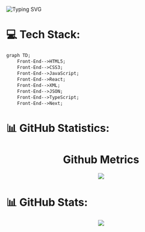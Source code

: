 

<!--
**jcortes009/jcortes009** is a ✨ _special_ ✨ repository because its `README.md` (this file) appears on your GitHub profile.
-->
 ![Typing SVG](https://readme-typing-svg.herokuapp.com/?color=02D9F7FF&size=35&center=true&vCenter=true&width=1000&lines=Hi+there👋👋👋;I'm+Juan+a+frontend+developer;👋+👋;Welcome!)



# 💻 Tech Stack:
```mermaid
graph TD;
    Front-End-->HTML5;
    Front-End-->CSS3;
    Front-End-->JavaScript;
    Front-End-->React;
    Front-End-->XML;
    Front-End-->JSON;
    Front-End-->TypeScript;
    Front-End-->Next;

```
<!--![JavaScript](https://img.shields.io/badge/javascript-%23323330.svg?style=for-the-badge&logo=javascript&logoColor=%23F7DF1E) ![TypeScript](https://img.shields.io/badge/typescript-%23007ACC.svg?style=for-the-badge&logo=typescript&logoColor=white) ![React](https://img.shields.io/badge/react-%2320232a.svg?style=for-the-badge&logo=react&logoColor=%2361DAFB) ![Next JS](https://img.shields.io/badge/Next-black?style=for-the-badge&logo=next.js&logoColor=white) ![Bootstrap](https://img.shields.io/badge/bootstrap-%23563D7C.svg?style=for-the-badge&logo=bootstrap&logoColor=white)-->
# 📊 GitHub Statistics:
<h1 align="center">Github Metrics </h1><p align="center">
<img width="725em" src="https://github-profile-summary-cards.vercel.app/api/cards/profile-details?username=jp-cortes&theme=github_dark" />
</p>

# 📊 GitHub Stats:
  <!--<div align="center">  

 <img width="49%" height="195px" src="https://github-readme-stats.vercel.app/api?username=jp-cortes&show_icons=true&count_private=true&hide_border=true&title_color=02D9F7FF&icon_color=02D9F7FF&text_color=c9d1d9&bg_color=0d1117" alt="jp-cortes github stats" />

  
  <img width="41%" height="195px" src="https://github-readme-stats.vercel.app/api/top-langs/?username=jp-cortes&layout=compact&hide_border=true&title_color=02D9F7FF&text_color=02D9F7FF&bg_color=0d1117" />
</div>  --> 

<p align="center">
 <img  src="https://github-readme-streak-stats.herokuapp.com?user=jp-cortes&theme=tokyonight_duo&hide_border=true"
</p>
<!--![](https://github-readme-stats.vercel.app/api?username=jp-cortes&theme=gruvbox&hide_border=false&include_all_commits=false&count_private=false)<br/>
![](https://github-readme-streak-stats.herokuapp.com/?user=jp-cortes&theme=gruvbox&hide_border=false)<br/>
![](https://github-readme-stats.vercel.app/api/top-langs/?username=jp-cortes&theme=gruvbox&hide_border=false&include_all_commits=false&count_private=false&layout=compact) 

--- -->
 # 🌐 Socials:
 [![LinkedIn](https://img.shields.io/badge/LinkedIn-%230077B5.svg?logo=linkedin&logoColor=white)](https://www.linkedin.com/in/juan-pablo-cortes/)


 # 💻 Tech Skills:
 
<div>
 <p align="center">
<img src="https://github.com/tandpfun/skill-icons/blob/main/icons/React-Dark.svg" width="48" title="React.Js"> 
<img src="https://github.com/tandpfun/skill-icons/blob/main/icons/NextJS-Dark.svg" width="48" title="Next.Js">  
<img src="https://github.com/tandpfun/skill-icons/blob/main/icons/Redux.svg" width="48" title="Redux.Js">
<img src="https://github.com/tandpfun/skill-icons/blob/main/icons/HTML.svg" width="48" title="HTML"> 
<img src="https://github.com/tandpfun/skill-icons/blob/main/icons/CSS.svg" width="48" title="CSS">   
<img src="https://github.com/tandpfun/skill-icons/blob/main/icons/JavaScript.svg" width="48"  title="Javascript">   
<img src="https://github.com/tandpfun/skill-icons/blob/main/icons/TypeScript.svg" width="48" title="TypeScript">    
<img src="https://github.com/tandpfun/skill-icons/blob/main/icons/TailwindCSS-Dark.svg" width="48" title="TailWindCss">   
<img src="https://github.com/tandpfun/skill-icons/blob/main/icons/MaterialUI-Dark.svg" width="48" title="MUI">   
<img src="https://github.com/tandpfun/skill-icons/blob/main/icons/Sass.svg" width="48" title="Sass">  
<img src="https://github.com/tandpfun/skill-icons/blob/main/icons/Bootstrap.svg" width="48">  
<img src="https://github.com/tandpfun/skill-icons/blob/main/icons/StyledComponents.svg" width="48" title="StyledComponents">  
<img src="https://github.com/tandpfun/skill-icons/blob/main/icons/Vite-Dark.svg" width="48"  title="Vite">  
<img src="https://github.com/tandpfun/skill-icons/blob/main/icons/Netlify-Dark.svg" width="48" title="Netlify">  
<img src="https://github.com/tandpfun/skill-icons/blob/main/icons/Vercel-Dark.svg" width="48" title="Vercel">  
<img src="https://github.com/tandpfun/skill-icons/blob/main/icons/Git.svg" width="48" title="Git">  
<img src="https://github.com/tandpfun/skill-icons/blob/main/icons/MongoDB.svg" width="48" title="MongoDB">  
<img src="https://github.com/tandpfun/skill-icons/blob/main/icons/VSCode-Dark.svg" width="48" title="Vscode">   
<img src="https://github.com/tandpfun/skill-icons/blob/main/icons/Discord.svg" width="48" title="Discord">   
<img src="https://github.com/tandpfun/skill-icons/blob/main/icons/Github-Dark.svg" width="48" title="Github">   
<img src="https://github.com/tandpfun/skill-icons/blob/main/icons/Postman.svg" width="48" title="Postman">   
<img src="https://github.com/tandpfun/skill-icons/blob/main/icons/StackOverflow-Dark.svg" width="48" title="StackOverFlow">  
 <img src="https://github.com/tandpfun/skill-icons/blob/main/icons/Figma-Dark.svg" width="48" title="Figma">   
<img src="" width="48" title="">
<p/>
 </div>

<div align="center">
<br><p align="centre"><b>Visitors Count 👽 </b></p>  
<p align="center"><img align="center" src="https://profile-counter.glitch.me/{👽}/count.svg" /></p> 
<br>
</div>


<!--[![](https://visitcount.itsvg.in/api?id=jcortes009&icon=0&color=0)](https://visitcount.itsvg.in)-->

<!-- Proudly created with GPRM ( https://gprm.itsvg.in ) -->
